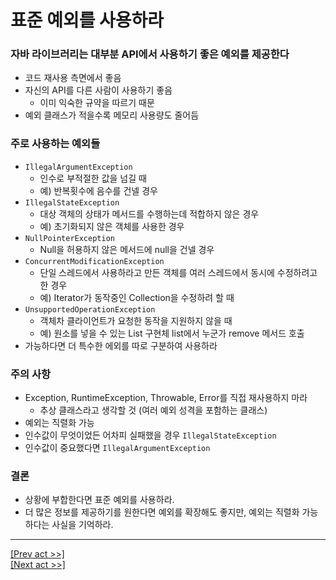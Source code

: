 # 표준 예외를 사용하라
### 자바 라이브러리는 대부분 API에서 사용하기 좋은 예외를 제공한다
* 코드 재사용 측면에서 좋음
* 자신의 API를 다른 사람이 사용하기 좋음
  * 이미 익숙한 규약을 따르기 때문
* 예외 클래스가 적을수록 메모리 사용량도 줄어듬
### 주로 사용하는 예외들
* `IllegalArgumentException`
  * 인수로 부적절한 값을 넘길 때
  * 예) 반복횟수에 음수를 건넬 경우
* `IllegalStateException`
  * 대상 객체의 상태가 메서드를 수행하는데 적합하지 않은 경우
  * 예) 초기화되지 않은 객체를 사용한 경우
* `NullPointerException`
  * Null을 허용하지 않은 메서드에 null을 건넬 경우
* `ConcurrentModificationException`
  * 단일 스레드에서 사용하라고 만든 객체를 여러 스레드에서 동시에 수정하려고 한 경우
  * 예) Iterator가 동작중인 Collection을 수정하려 할 때
* `UnsupportedOperationException`
  * 객체차 클라이언트가 요청한 동작을 지원하지 않을 때
  * 예) 원소를 넣을 수 있는 List 구현체 list에서 누군가 remove 메서드 호출
* 가능하다면 더 특수한 에외를 따로 구분하여 사용하라
### 주의 사항
* Exception, RuntimeException, Throwable, Error를 직접 재사용하지 마라
  * 추상 클래스라고 생각할 것 (여러 예외 성격을 포함하는 클래스)
* 예외는 직렬화 가능
* 인수값이 무엇이었든 어차피 실패했을 경우 `IllegalStateException`
* 인수값이 중요했다면 `IllegalArgumentException`
### 결론
* 상황에 부합한다면 표준 예외를 사용하라.
* 더 많은 정보를 제공하기를 원한다면 예외를 확장해도 좋지만, 예외는 직렬화 가능하다는 사실을 기억하라.
---
[[Prev act >>]](../act3/README.md)  
[[Next act >>]](../act5/README.md)